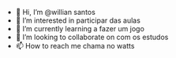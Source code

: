 - 👋 Hi, I’m @willian santos 
- 👀 I’m interested in  participar das aulas
- 🌱 I’m currently learning a fazer um jogo
- 💞️ I’m looking to collaborate on com os estudos
- 📫 How to reach me chama no watts

<!---
willianzito/willianzito is a ✨ special ✨ repository because its `README.md` (this file) appears on your GitHub profile.
You can click the Preview link to take a look at your changes.
--->
